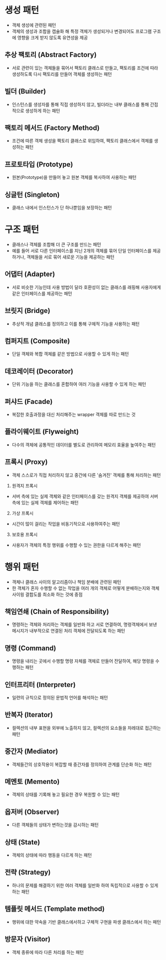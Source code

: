 # 생성 패턴
 - 객체 생성에 관련된 패턴
 - 객체의 생성과 조합을 캡슐화 해 특정 객체가 생성되거나 변경되어도 프로그램 구조에 영향을 크게 받지 않도록 유연성을 제공

## 추상 팩토리 (Abstract Factory)
 - 서로 관련이 있는 객체들을 묶어서 팩토리 클래스로 만들고, 팩토리를 조건에 따라 생성하도록 다시 팩토리를 만들어 객체를 생성하는 패턴
## 빌더 (Builder)
- 인스턴스를 생성자를 통해 직접 생성하지 않고, 빌더라는 내부 클래스를 통해 간접적으로 생성하게 하는 패턴
## 팩토리 메서드 (Factory Method)
 - 조건에 따른 객체 생성을 팩토리 클래스로 위임하여, 팩토리 클래스에서 객체를 생성하는 패턴
## 프로토타입 (Prototype)
 - 원본(Prototype)을 만들어 놓고 원본 객체를 복사하여 사용하는 패턴
## 싱글턴 (Singleton)
 - 클래스 내에서 인스턴스가 단 하나뿐임을 보장하는 패턴

# 구조 패턴
 - 클래스나 객체를 조합해 더 큰 구조를 만드는 패턴
 - 예를 들어 서로 다른 인터페이스를 지닌 2개의 객체를 묶어 단일 인터페이스를 제공하거나, 객체들을 서로 묶어 새로운 기능을 제공하는 패턴

## 어댑터 (Adapter)
 - 서로 비슷한 기능인데 사용 방법이 달라 호환성이 없는 클래스를 래핑해 사용자에게 같은 인터페이스를 제공하는 패턴
## 브릿지 (Bridge)
 - 추상적 개념 클래스를 정의하고 이를 통해 구체적 기능을 사용하는 패턴
## 컴퍼지트 (Composite)
 - 단일 객체와 복합 객체를 같은 방법으로 사용할 수 있게 하는 패턴
## 데코레이터 (Decorator)
 - 단위 기능을 하는 클래스를 혼합하여 여러 기능을 사용할 수 있게 하는 패턴
## 퍼샤드 (Facade)
 - 복잡한 호출과정을 대신 처리해주는 wrapper 객체를 따로 만드는 것
## 플라이웨이트 (Flyweight)
 - 다수의 객체에 공통적인 데이터를 별도로 관리하여 메모리 효율을 높여주는 패턴
## 프록시 (Proxy)
 - 객체 스스로가 직접 처리하지 않고 중간에 다른 '숨겨진' 객체를 통해 처리하는 패턴
 1. 원격지 프록시
  - 서버 측에 있는 실제 객체와 같은 인터페이스를 갖는 원격지 객체를 제공하여 서버측에 있는 실제 객체를 제어하는 패턴
 2. 가상 프록시
  - 시간이 많이 걸리는 작업을 비동기적으로 사용하여주는 패턴
 3. 보호용 프록시
  - 사용자가 객체의 특정 행위를 수행할 수 있는 권한을 다르게 해주는 패턴

# 행위 패턴
 - 객체나 클래스 사이의 알고리즘이나 책임 분배에 관련된 패턴
 - 한 객체가 혼자 수행할 수 없는 작업을 여러 개의 객체로 어떻게 분배하는지와 객체 사이읭 결합도를 최소화 하는 것에 중점

## 책임연쇄 (Chain of Responsibility)
 - 명령하는 객체와 처리하는 객체를 일반화 하고 서로 연결하여, 명령객체에서 보낸 메시지가 내부적으로 연결된 처리 객체에 전달되도록 하는 패턴
## 명령 (Command)
 - 명령을 내리는 곳에서 수행할 명령 자체를 객체로 만들어 잔달하여, 해당 명령을 수행하는 패턴
## 인터프리터 (Interpreter)
 - 일련의 규칙으로 정의된 문법적 언어를 해석하는 패턴
## 반복자 (Iterator)
 - 컬렉션의 내부 표현을 외부에 노출하지 않고, 컬렉션의 요소들을 차레대로 접근하는 패턴
## 중간자 (Mediator)
 - 객체들간의 상호작용이 복잡할 때 중간자를 정의하여 관계를 단순화 하는 패턴
## 메멘토 (Memento)
 - 객체의 상태를 기록해 놓고 필요한 경우 복원할 수 있는 패턴
## 옵저버 (Observer)
 - 다른 객체들의 상태가 변하는것을 감시하는 패턴
## 상태 (State)
 - 객체의 상태에 따라 행동을 다르게 하는 패턴
## 전략 (Strategy)
 - 하나의 문제를 해결하기 위한 여러 객체를 일반화 하여 독립적으로 사용할 수 있게 하는 패턴
## 템플릿 메서드 (Template method)
 - 행위에 대한 약속을 기반 클래스에서하고 구체적 구현을 파생 클래스에서 하는 패턴
## 방문자 (Visitor)
 - 객체 종류에 따라 다른 처리를 하는 패턴